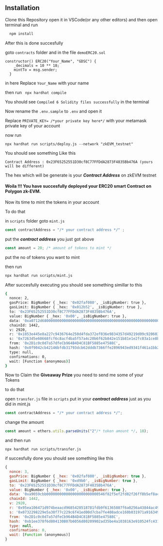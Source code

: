 
## Installation

Clone this Repository open it in VSCode(or any other editors) and then open terminal and run

```bash
  npm install
```

After this is done succesfully

goto ```contracts``` folder and in the file ```demoERC20.sol``` 

```solidity
constructor() ERC20("Your_Name", "GDSC") {
    _decimals = 10 ** 18;
    mintTo = msg.sender;
  }
```
in here Replace ```Your_Name``` with your name

then run ``` npx hardhat compile```

You should see ```Compiled 6 Solidity files successfully``` in the terminal

Now rename the ```.env.sample``` to ```.env```
and open it

Replace ```PRIVATE_KEY= /*your private key here*/``` with your metamask private key of your account

now run
```
npx hardhat run scripts/deploy.js --network "zkEVM_testnet"
```

You should see something Like this

```Contract Address : 0x23F65252551D30cf8C77FFDdA2873F4835Bb476A (yours will be different)```

The hex which will be generate is your ***Contract Address*** on zkEVM testnet

#### Woila !!! You have succesfully deployed your ERC20 smart Contract on Polygon zk-EVM.

Now its time to mint the tokens in your account

To do that 

in ```scripts``` folder goto ```mint.js``` 

```javascript
const contractAddress = "/* your contract address */" ;
```

put the ***contract address*** you just got above



```js
const amount = 20; /* amount of tokens to mint */
```
put the no of tokens you want to mint

then run 
```bash 
npx hardhat run scripts/mint.js
```
After succesfully executing you should see something simillar to this

```bash 
{
  nonce: 2,
  gasPrice: BigNumber { _hex: '0x02faf080', _isBigNumber: true },
  gasLimit: BigNumber { _hex: '0x012b52', _isBigNumber: true },
  to: '0x23F65252551D30cf8C77FFDdA2873F4835Bb476A',
  value: BigNumber { _hex: '0x00', _isBigNumber: true },
  data: '0xa0712d680000000000000000000000000000000000000000000000000000000000000014',
  chainId: 1442,
  v: 2920,
  r: '0x1853e445e8a227c9436764e250d4fda372ef036e9834357d49219d09c9206034',
  s: '0x7263d5e60668fcf6c8acf4ba5f57a4c20b6f62b842e151b81e1e2fc03a1ce8bf',
  from: '0x2D1c0c0d7a57dfeCb964B4D4C81BF5885e47588C',
  hash: '0x0f9042cb42146bfdb31793dcb62dddb7366ffe2896943ed9341f461a1bb25b59',
  type: null,
  confirmations: 0,
  wait: [Function (anonymous)]
}
```

Now to Claim the **Giveaway Prize** you need to send me some of your Tokens

to do that 

open ```transfer.js``` file in ```scripts``` put in your ***contract address*** just as you did in mint.js
```js
const contractAddress = "/* your contract address */";
```

change the amount 
```js
const amount = ethers.utils.parseUnits("2"/* token amount */, 18);
```

and then run

```npx hardhat run scripts/transfer.js```

if succesfully done you should see something like this 

```js
{
  nonce: 3,
  gasPrice: BigNumber { _hex: '0x02faf080', _isBigNumber: true },
  gasLimit: BigNumber { _hex: '0xd9b0', _isBigNumber: true },
  to: '0x23F65252551D30cf8C77FFDdA2873F4835Bb476A',
  value: BigNumber { _hex: '0x00', _isBigNumber: true },
  data: '0xa9059cbb000000000000000000000000546f82f5ef2fd82f26ff8b5ef8ac9f14b953424e0000000000000000000000000000000000000000000000000000000000000002',
  chainId: 1442,
  v: 2920,
  r: '0x95ea106471d974beaacd9685428518781fdb9f61365807f6a0256a43844ac493',
  s: '0x0732298229e5a30f77c229c6f41ed00d7cba7fe408adce160b031971a916349f',
  from: '0x2D1c0c0d7a57dfeCb964B4D4C81BF5885e47588C',
  hash: '0xb1ee378f6d804130807b6056d80209902ad35be4a1038163e910524fc4316061',
  type: null,
  confirmations: 0,
  wait: [Function (anonymous)]
}
```


